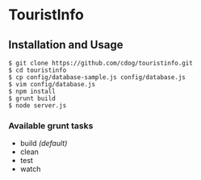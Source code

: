 # TouristInfo

## Installation and Usage

```
$ git clone https://github.com/cdog/touristinfo.git
$ cd touristinfo
$ cp config/database-sample.js config/database.js
$ vim config/database.js
$ npm install
$ grunt build
$ node server.js
```

### Available grunt tasks

* build _(default)_
* clean
* test
* watch

